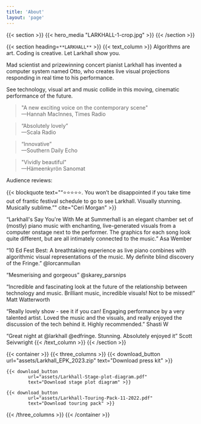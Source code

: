 ```yaml
---
title: 'About'
layout: 'page'
---
```


{{< section >}}
    {{< hero_media "LARKHALL-1-crop.jpg" >}}
{{< /section >}}

{{< section heading=`**LARKHALL**` >}}
{{< text_column >}}
Algorithms are art.
Coding is creative.
Let Larkhall show you.

Mad scientist and prizewinning concert pianist Larkhall has invented a computer system named Otto, who creates live visual projections responding in real time to his performance.

See technology, visual art and music collide in this moving, cinematic performance of the future.

>"A new exciting voice on the contemporary scene"
<br>—Hannah MacInnes, Times Radio

>“Absolutely lovely”
<br>—Scala Radio

>“Innovative”
<br>—Southern Daily Echo

>"Vividly beautiful"
<br>—Hämeenkyrön Sanomat

Audience reviews:

{{< blockquote text="“⭐️⭐️⭐️⭐️⭐️. You won’t be disappointed if you take time out of frantic festival schedule to go to see Larkhall. Visually stunning. Musically sublime.”" cite="Ceri Morgan" >}}

“Larkhall's Say You're With Me at Summerhall is an elegant chamber set of (mostly) piano music with enchanting, live-generated visuals from a computer onstage next to the performer. The graphics for each song look quite different, but are all intimately connected to the music.”
Asa Wember

“10 Ed Fest Best: A breathtaking experience as live piano combines with algorithmic visual representations of the music. My definite blind discovery of the Fringe.”
@lorcanmullan

“Mesmerising and gorgeous”
@skarey_parsnips

“Incredible and fascinating look at the future of the relationship between technology and music. Brilliant music, incredible visuals! Not to be missed!”
Matt Watterworth

“Really lovely show - see it if you can! Engaging performance by a very talented artist. Loved the music and the visuals, and really enjoyed the discussion of the tech behind it. Highly recommended.”
Shasti W

“Great night at @larkhall @edfringe. Stunning. Absolutely enjoyed it”
Scott Seivwright
{{< /text_column >}}
{{< /section >}}



{{< container >}}
{{< three_columns >}}
    {{< download_button 
            url="assets/Larkhall_EPK_2023.zip" 
            text="Download press kit" >}}

    {{< download_button 
            url="assets/Larkhall-Stage-plot-diagram.pdf" 
            text="Download stage plot diagram" >}}

    {{< download_button 
            url="assets/Larkhall-Touring-Pack-11-2022.pdf" 
            text="Download touring pack" >}}
{{< /three_columns >}}
{{< /container >}}
